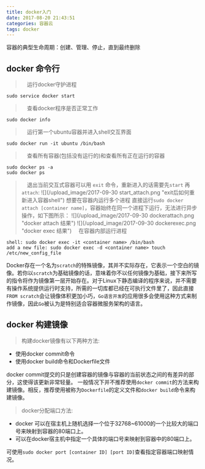 ```yaml
---
title: docker入门
date: 2017-08-20 21:43:51
categories: 容器云
tags: docker
---
```

容器的典型生命周期：创建、管理、停止，直到最终删除
## docker 命令行
>　运行docker守护进程
```
sudo service docker start
```
>　查看docker程序是否正常工作
```
sudo docker info 
```
>　运行第一个ubuntu容器并进入shell交互界面
```
sudo docker run -it ubuntu /bin/bash
```
> 　查看所有容器(包括没有运行的)和查看所有正在运行的容器
```
sudo docker ps -a 
sudo docker ps
```
> 　退出当前交互式容器可以用 `exit` 命令，重新进入的话需要先`start` 再 `attach`:
![](/upload_image/2017-09-30 start_attach.png "exit后如何重新进入容器shell")
>	想要在容器内运行多个进程
直接运行`sudo docker attach [container name]`，容器始终在同一个进程下运行，无法进行异步操作，如下图所示：
![](/upload_image/2017-09-30 dockerattach.png "docker attach 结果")
![](/upload_image/2017-09-30 dockerexec.png "docker exec 结果")
>　在容器内部运行进程
```
shell: sudo docker exec -it <container name> /bin/bash
add a new file: sudo docker exec -d <container name> touch /etc/new_config_file 
```
Docker存在一个名为`scratch`的特殊镜像，其并不实际存在，它表示一个空白的镜像。若你以`scratch`为基础镜像的话，意味着你不以任何镜像为基础，接下来所写的指令将作为镜像第一层开始存在。对于Linux下静态编译的程序来说，并不需要有操作系统提供运行时支持，所需的一切库都已经在可执行文件里了，因此直接`FROM scratch`会让镜像体积更加小巧，`Go语言开发`的应用很多会使用这种方式来制作镜像，因此`Go`被认为是特别适合容器微服务架构的语言。

## docker 构建镜像
> 构建docker镜像有以下两种方法:
*  使用docker commit命令
*  使用docker build命令和Dockerfile文件

docker commit提交的只是创建容器的镜像与容器的当前状态之间的有差异的部分，这使得该更新非常轻量。
一般情况下并不推荐使用`docker commit`的方法来构建镜像。相反，推荐使用被称为`Dockerfile`的定义文件和`docker build`命令来构建镜像。

> docker分配端口方法:
*  docker 可以在宿主机上随机选择一个位于32768~61000的一个比较大的端口号来映射到容器的80端口上。
*  可以在docker宿主机中指定一个具体的端口号来映射到容器中的80端口上。

可使用`sudo docker port [container ID] [port ID]`查看指定容器端口映射情况。

